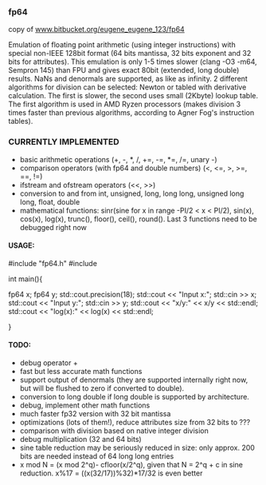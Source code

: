 ### fp64
copy of www.bitbucket.org/eugene_eugene_123/fp64

Emulation of floating point arithmetic (using integer instructions) with special non-IEEE 128bit format (64 bits mantissa, 32 bits exponent and 32 bits for attributes). This emulation is only 1-5 times slower (clang -O3 -m64, Sempron 145) than FPU and gives exact 80bit (extended, long double) results. NaNs and denormals are supported, as like as infinity. 2 different algorithms for division can be selected: Newton or tabled with derivative calculation. The first is slower, the second uses small (2Kbyte) lookup table. The first algorithm is used in AMD Ryzen processors (makes division 3 times faster than previous algorithms, according to Agner Fog's instruction tables).

### CURRENTLY IMPLEMENTED
- basic arithmetic operations (+, -, *, /, +=, -=, *=, /=, unary -)
- comparison operators (with fp64 and double numbers) (<, <=, >, >=, ==, !=)
- ifstream and ofstream operators (<<, >>)
- conversion to and from int, unsigned, long, long long, unsigned long long, float, double
- mathematical functions: sinr(sine for x in range -PI/2 < x < PI/2), sin(x), cos(x), log(x), trunc(), floor(), ceil(), round(). Last 3 functions need to be debugged right now 

#### USAGE:

#include "fp64.h"
#include <iostream>

int main(){

  fp64 x;
  fp64 y;
  std::cout.precision(18);
  std::cout << "Input x:";
  std::cin >> x;
  std::cout << "Input y:";
  std::cin >> y;
  std::cout << "x/y:" << x/y << std::endl;
  std::cout << "log(x):" << log(x) << std::endl;
  
}
  

#### TODO:
- debug operator +
- fast but less accurate math functions
- support output of denormals (they are supported internally right now, but will be flushed to zero if converted to double).
- conversion to long double if long double is supported by architecture.
- debug, implement other math functions 
- much faster fp32 version with 32 bit mantissa 
- optimizations (lots of them!), reduce attributes size from 32 bits to ??? 
- comparison with division based on native integer division 
- debug multiplication (32 and 64 bits) 
- sine table reduction may be seriously reduced in size: only approx. 200 bits are needed instead of 64 long long entries 
- x mod N = (x mod 2^q)- cfloor(x/2^q), given that N = 2^q + c in sine reduction. x%17 = ((x(32/17))%32)*17/32  is even better
